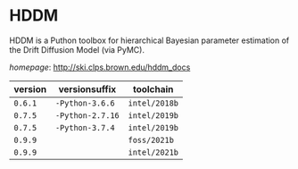 # HDDM

HDDM is a Puthon toolbox for hierarchical Bayesian parameter estimation  of the Drift Diffusion Model (via PyMC).

*homepage*: <http://ski.clps.brown.edu/hddm_docs>

version | versionsuffix | toolchain
--------|---------------|----------
``0.6.1`` | ``-Python-3.6.6`` | ``intel/2018b``
``0.7.5`` | ``-Python-2.7.16`` | ``intel/2019b``
``0.7.5`` | ``-Python-3.7.4`` | ``intel/2019b``
``0.9.9`` |  | ``foss/2021b``
``0.9.9`` |  | ``intel/2021b``

